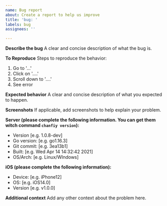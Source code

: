 ```yaml
---
name: Bug report
about: Create a report to help us improve
title: 'bug: '
labels: bug
assignees: ''

---
```


**Describe the bug**
A clear and concise description of what the bug is.

**To Reproduce**
Steps to reproduce the behavior:
1. Go to '...'
2. Click on '....'
3. Scroll down to '....'
4. See error

**Expected behavior**
A clear and concise description of what you expected to happen.

**Screenshots**
If applicable, add screenshots to help explain your problem.

**Server (please complete the following information. You can get them witch command `chanfiy version`):**
 - Version [e.g. 1.0.8-dev]
 - Go version: [e.g. go1.16.3]
 - Git commit: [e.g. 3ea13b1]
 - Built: [e.g. Wed Apr 14 14:32:42 2021]
 - OS/Arch: [e.g. Linux/WIndows]

**iOS (please complete the following information):**
 - Device: [e.g. iPhone12]
 - OS: [e.g. iOS14.0]
 - Version [e.g. v1.0.0]

**Additional context**
Add any other context about the problem here.
